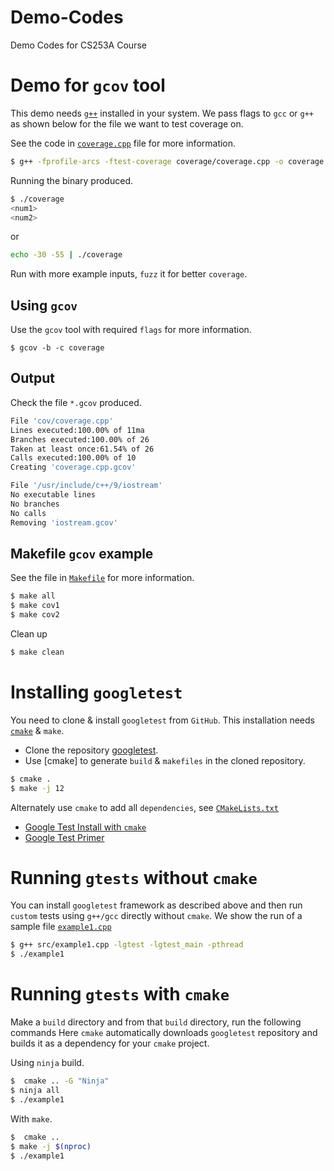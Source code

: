 # Demo-Codes

Demo Codes for CS253A Course

# Demo for `gcov` tool

This demo needs [`g++`](https://gcc.gnu.org/) installed in your system.
We pass flags to `gcc` or `g++` as shown below for the file we want to test coverage on. 

See the code in [`coverage.cpp`](coverage/coverage.cpp) file for more information. 

```bash 
$ g++ -fprofile-arcs -ftest-coverage coverage/coverage.cpp -o coverage
```

Running the binary produced. 

```bash
$ ./coverage 
<num1> 
<num2>
```

or 

```bash 
echo -30 -55 | ./coverage
```

Run with more example inputs, `fuzz` it for better `coverage`. 

## Using `gcov`

Use the `gcov` tool with required `flags` for more information. 

```
$ gcov -b -c coverage
```

## Output 

Check the file `*.gcov` produced. 

```bash
File 'cov/coverage.cpp'
Lines executed:100.00% of 11ma
Branches executed:100.00% of 26
Taken at least once:61.54% of 26
Calls executed:100.00% of 10
Creating 'coverage.cpp.gcov'

File '/usr/include/c++/9/iostream'
No executable lines
No branches
No calls
Removing 'iostream.gcov'
```

## Makefile `gcov` example

See the file in [`Makefile`](coverage/Makefile) for more information. 

```bash
$ make all
$ make cov1
$ make cov2
```

Clean up 

```bash
$ make clean 
```

# Installing `googletest`
 
You need to clone & install `googletest` from `GitHub`. 
This installation needs [`cmake`](https://cmake.org/install/) & `make`.

- Clone the repository [googletest](https://github.com/google/googletest). 
- Use [cmake] to generate `build` & `makefiles` in the cloned repository. 

```bash 
$ cmake .
$ make -j 12
```

Alternately use `cmake` to add all `dependencies`, see [`CMakeLists.txt`](CMakeLists.txt)

- [Google Test Install with `cmake`](https://github.com/google/googletest)
- [Google Test Primer](https://github.com/google/googletest/blob/master/docs/primer.md)

# Running `gtests` without `cmake`

You can install `googletest` framework as described above and then run `custom` tests using `g++/gcc` directly without `cmake`. 
We show the run of a sample file [`example1.cpp`](src/example1)

```bash 
$ g++ src/example1.cpp -lgtest -lgtest_main -pthread
$ ./example1
```

# Running `gtests` with `cmake`

Make a `build` directory and from that `build` directory, run the following commands
Here `cmake` automatically downloads `googletest` repository and builds it as a dependency for your `cmake` project. 

Using `ninja` build. 

```bash 
$  cmake .. -G "Ninja"
$ ninja all
$ ./example1
```

With `make`. 

```bash 
$  cmake .. 
$ make -j $(nproc)
$ ./example1
```